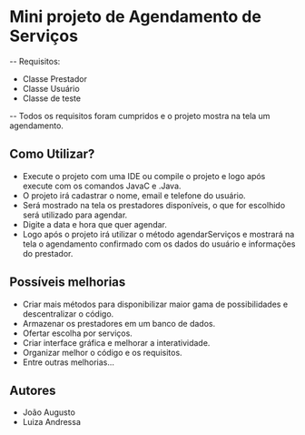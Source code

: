 # Mini projeto de Agendamento de Serviços
 -- Requisitos:
  - Classe Prestador
  - Classe Usuário
  - Classe de teste

 -- Todos os requisitos foram cumpridos e o projeto mostra na tela um agendamento.

## Como Utilizar?
  - Execute o projeto com uma IDE ou compile o projeto e logo após execute com os comandos JavaC e .Java.
  - O projeto irá cadastrar o nome, email e telefone do usuário.
  - Será mostrado na tela os prestadores disponíveis, o que for escolhido será utilizado para agendar.
  - Digite a data e hora que quer agendar.
  - Logo após o projeto irá utilizar o método agendarServiços e mostrará na tela o agendamento confirmado com os dados do usuário e informações do prestador.

## Possíveis melhorias
  - Criar mais métodos para disponibilizar maior gama de possibilidades e descentralizar o código.
  - Armazenar os prestadores em um banco de dados.
  - Ofertar escolha por serviços.
  - Criar interface gráfica e melhorar a interatividade.
  - Organizar melhor o código e os requisitos.
  - Entre outras melhorias...

## Autores
 - João Augusto 
 - Luiza Andressa

